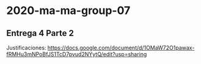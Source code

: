 # 2020-ma-ma-group-07

## Entrega 4 Parte 2

Justificaciones: https://docs.google.com/document/d/1OMaW72O1pawax-fRMHu3mNPoBfJS1TcD7pvud2NYytQ/edit?usp=sharing